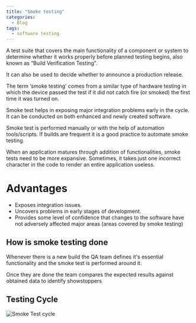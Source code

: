 ```yaml
---
title: "Smoke testing"
categories:
  - Blog
tags:
  - software testing
---
```


A test suite that covers the main functionality of a component or system to determine whether it works properly before planned testing begins, also known as “Build Verification Testing”.

It can also be used to decide whether to announce a production release.

The term ‘smoke testing’ comes from a similar type of hardware testing in which the device passed the test if it did not catch fire (or smoked) the first time it was turned on.


Smoke test helps in exposing major integration problems early in the cycle. It can be conducted on both enhanced and newly created software. 

Smoke test is performed manually or with the help of automation tools/scripts. If builds are frequent it is a good practice to automate smoke testing.

When an application matures through addition of functionalities, smoke tests need to be more expansive. Sometimes, it takes just one incorrect character in the code to render an entire application useless.


<h1>Advantages</h1>

<ul>
<li>Exposes integration issues.</li>
<li>Uncovers problems in early stages of development.</li>
<li>Provides some level of confidence that changes to the software have not adversely affected major areas (areas covered by smoke testing)</li>
</ul>

<h2>How is smoke testing done</h2>

Whenever there is a new build the QA team defines it's essential functionality and the smoke test is performed around it. 

Once they are done the team compares the expected results against obtained data to identify showstoppers


<h2>Testing Cycle</h2>
<img src="https://i.imgur.com/nXw5E77.png" alt="Smoke Test cycle" >